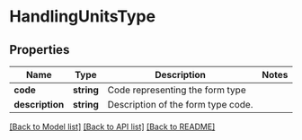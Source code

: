 # HandlingUnitsType

## Properties
Name | Type | Description | Notes
------------ | ------------- | ------------- | -------------
**code** | **string** | Code representing the form type | 
**description** | **string** | Description of the form type code. | 

[[Back to Model list]](../../README.md#documentation-for-models) [[Back to API list]](../../README.md#documentation-for-api-endpoints) [[Back to README]](../../README.md)

